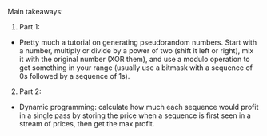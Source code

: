 Main takeaways:
1. Part 1:
- Pretty much a tutorial on generating pseudorandom numbers. Start with a number, multiply or divide by a power of two (shift it left or right), mix it with the original number (XOR them), and use a modulo operation to get something in your range (usually use a bitmask with a sequence of 0s followed by a sequence of 1s).
2. Part 2:
- Dynamic programming: calculate how much each sequence would profit in a single pass by storing the price when a sequence is first seen in a stream of prices, then get the max profit.
